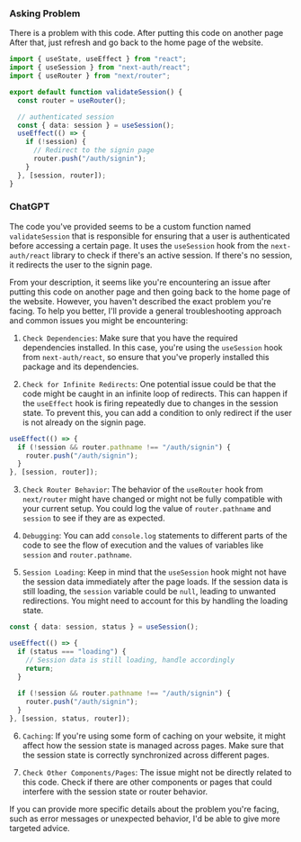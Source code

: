 ### Asking Problem

There is a problem with this code. After putting this code on another page After that, just refresh and go back to the home page of the website.

```ts
import { useState, useEffect } from "react";
import { useSession } from "next-auth/react";
import { useRouter } from "next/router";

export default function validateSession() {
  const router = useRouter();

  // authenticated session
  const { data: session } = useSession();
  useEffect(() => {
    if (!session) {
      // Redirect to the signin page
      router.push("/auth/signin");
    }
  }, [session, router]);
}
```

### ChatGPT

The code you've provided seems to be a custom function named `validateSession` that is responsible for ensuring that a user is authenticated before accessing a certain page. It uses the `useSession` hook from the `next-auth/react` library to check if there's an active session. If there's no session, it redirects the user to the signin page.

From your description, it seems like you're encountering an issue after putting this code on another page and then going back to the home page of the website. However, you haven't described the exact problem you're facing. To help you better, I'll provide a general troubleshooting approach and common issues you might be encountering:

1. `Check Dependencies`: Make sure that you have the required dependencies installed. In this case, you're using the `useSession` hook from `next-auth/react`, so ensure that you've properly installed this package and its dependencies.

2. `Check for Infinite Redirects`: One potential issue could be that the code might be caught in an infinite loop of redirects. This can happen if the `useEffect` hook is firing repeatedly due to changes in the session state. To prevent this, you can add a condition to only redirect if the user is not already on the signin page.

```ts
useEffect(() => {
  if (!session && router.pathname !== "/auth/signin") {
    router.push("/auth/signin");
  }
}, [session, router]);
```

3. `Check Router Behavior`: The behavior of the `useRouter` hook from `next/router` might have changed or might not be fully compatible with your current setup. You could log the value of `router.pathname` and `session` to see if they are as expected.

4. `Debugging`: You can add `console.log` statements to different parts of the code to see the flow of execution and the values of variables like `session` and `router.pathname`.

5. `Session Loading`: Keep in mind that the `useSession` hook might not have the session data immediately after the page loads. If the session data is still loading, the `session` variable could be `null`, leading to unwanted redirections. You might need to account for this by handling the loading state.

```ts
const { data: session, status } = useSession();

useEffect(() => {
  if (status === "loading") {
    // Session data is still loading, handle accordingly
    return;
  }
  
  if (!session && router.pathname !== "/auth/signin") {
    router.push("/auth/signin");
  }
}, [session, status, router]);
```

6. `Caching`: If you're using some form of caching on your website, it might affect how the session state is managed across pages. Make sure that the session state is correctly synchronized across different pages.

7. `Check Other Components/Pages`: The issue might not be directly related to this code. Check if there are other components or pages that could interfere with the session state or router behavior.

If you can provide more specific details about the problem you're facing, such as error messages or unexpected behavior, I'd be able to give more targeted advice.